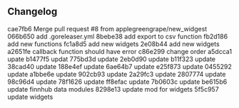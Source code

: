 

## Changelog

cae7fb6 Merge pull request #8 from applegreengrape/new_widgest
066b650 add .goreleaser.yml
8bebe38 add export to csv function
fb2d186 add new functions
fc1a8d5 add new widgets
2e08b44 add new widgets
a2651fe callback function should have error
c86e299 change order
a5dcca1 upate
b1477f5 updat
775bd3d update
2eb0d90 update
b11f323 update
38cad40 update
188e4ef update
6ae64b7 update
e25f873 update
0455292 update
a1bbe6e update
902cb93 update
2a29fc3 update
2807774 update
98c96d4 update
78f1626 update
ff8efac update
7b0603c update
be615b6 update finnhub data modules
8298e13 update mod for widgets
5f5c957 update widgets

